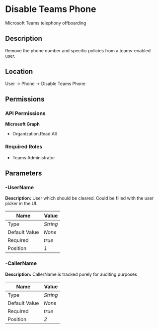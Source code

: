 # Disable Teams Phone

Microsoft Teams telephony offboarding

## Description

Remove the phone number and specific policies from a teams-enabled user.

## Location

User &rarr; Phone &rarr; Disable Teams Phone

## Permissions

### API Permissions

**Microsoft Graph**
- Organization.Read.All

### Required Roles

- Teams Administrator

## Parameters

### -UserName

**Description:** User which should be cleared. Could be filled with the user picker in the UI. 

| Name | Value |
|---|---|
| Type | _String_ |
| Default Value | _None_ |
| Required | _true_ |
| Position | _1_ |

### -CallerName

**Description:** CallerName is tracked purely for auditing purposes 

| Name | Value |
|---|---|
| Type | _String_ |
| Default Value | _None_ |
| Required | _true_ |
| Position | _2_ |


